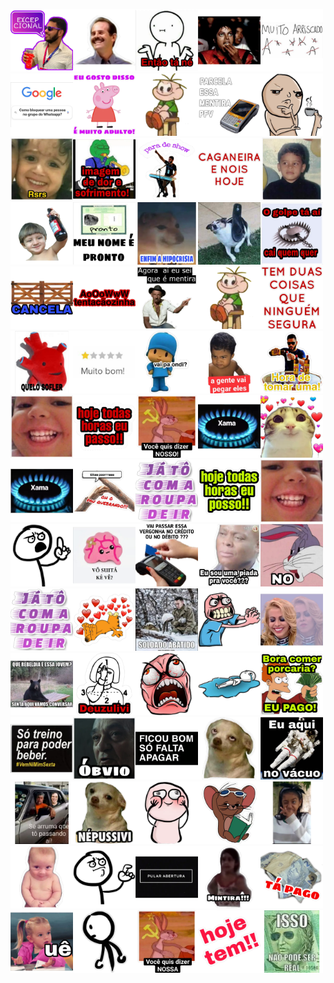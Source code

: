 <img src='./figurinhas/83cb290a-5f43-4213-8242-6d8edc0e7b43.webp.png' width='100px' height='100px'><img src='./figurinhas/624af50c-2b61-4b30-a283-bff8cdda1bee.webp.png' width='100px' height='100px'><img src='./figurinhas/57d90308-250c-455d-9c4f-c2f4e355be5b.webp.png' width='100px' height='100px'><img src='./figurinhas/8c98e3c5-0a3d-4243-a203-7ae13faca71e.webp.png' width='100px' height='100px'><img src='./figurinhas/4b2ee9b0-5abb-4cb0-9c88-58b2de473865.jpg.webp.png' width='100px' height='100px'><img src='./figurinhas/0ab4553b-c4f8-4c14-ad29-b9b69c282842.webp.png' width='100px' height='100px'><img src='./figurinhas/70bfe885-9c33-4537-9dd0-417e32c9e722.jpg.webp.png' width='100px' height='100px'><img src='./figurinhas/29dc9dd0-52ff-4780-ab14-3568168416ab.webp.png' width='100px' height='100px'><img src='./figurinhas/5776eb02-d9aa-4b6e-9657-092d537a9b95.jpg.webp.png' width='100px' height='100px'><img src='./figurinhas/66b12e26-3096-467e-b5be-72d3b2b4a764.webp.png' width='100px' height='100px'><img src='./figurinhas/89b1b3e7-38dc-47f6-a423-2701a9f5c86b.webp.png' width='100px' height='100px'><img src='./figurinhas/b201a242-b3f9-469a-8d09-395c4f727a1d.webp.png' width='100px' height='100px'><img src='./figurinhas/da54d342-f009-40f5-88e1-7818c835a56e.webp.png' width='100px' height='100px'><img src='./figurinhas/33fcce01-9b9c-4231-87fc-1af35048cea0.webp.png' width='100px' height='100px'><img src='./figurinhas/49471ab0-c41d-480e-8882-e10dc2a78d5d.webp.png' width='100px' height='100px'><img src='./figurinhas/333b156b-5300-49cf-8685-4d6af7b9e656.jpg.webp.png' width='100px' height='100px'><img src='./figurinhas/6b75342e-1821-4ce2-8117-a54a022079ae.webp.png' width='100px' height='100px'><img src='./figurinhas/d8903a15-6f5b-4c24-807d-d99ae98615e7.webp.png' width='100px' height='100px'><img src='./figurinhas/5248de62-4a6a-4541-9a06-403867c7d2ce.jpg.webp.png' width='100px' height='100px'><img src='./figurinhas/c67588e6-cb5f-434a-ad16-41c7bd251000.webp.png' width='100px' height='100px'><img src='./figurinhas/29c0ed7a-9636-41f5-9a2e-90b0efe683f3.jpg.webp.png' width='100px' height='100px'><img src='./figurinhas/c301cf3e-ed17-4754-a0ed-d1470f1ec5e6.webp.png' width='100px' height='100px'><img src='./figurinhas/d51d9a5c-ad2d-440b-ad77-470f0a04c0a0.webp.png' width='100px' height='100px'><img src='./figurinhas/424b848f-d6b1-4a2a-a545-088932e5904f.jpg.webp.png' width='100px' height='100px'><img src='./figurinhas/651ab623-3037-4c21-bc7d-86dcbfeb60f0.webp.png' width='100px' height='100px'><img src='./figurinhas/6a7a0575-6590-436f-8305-9cd8af176ac5.jpg.webp.png' width='100px' height='100px'><img src='./figurinhas/4a7b7f5a-d19a-4f23-9f41-31e401e41ee0.jpg.webp.png' width='100px' height='100px'><img src='./figurinhas/c89eb88f-5be4-4db8-a1c3-492658633411.jpg.webp.png' width='100px' height='100px'><img src='./figurinhas/4f0c6b07-534c-495a-99f4-31085c7ff48c.webp.png' width='100px' height='100px'><img src='./figurinhas/4792fe66-da53-4576-8a3f-786ddc9de67c.webp.png' width='100px' height='100px'><img src='./figurinhas/742c616f-b20c-4900-a2d4-ddc46aa29ac0.webp.png' width='100px' height='100px'><img src='./figurinhas/3b629b08-fadd-4c16-8578-286efa327300.webp.png' width='100px' height='100px'><img src='./figurinhas/94ef5cfe-eb6f-4fe3-ac4a-799232608c15.webp.png' width='100px' height='100px'><img src='./figurinhas/8cf5fb82-0016-4562-9cb6-807658c22fdf.jpg.webp.png' width='100px' height='100px'><img src='./figurinhas/2720b1f9-8216-4597-a935-f832acd57c7c.webp.png' width='100px' height='100px'><img src='./figurinhas/22aa5b39-6aea-43fd-a68b-ee469a006ee8.webp.png' width='100px' height='100px'><img src='./figurinhas/5537b9ae-978a-45d4-817c-9f0f06577e67.webp.png' width='100px' height='100px'><img src='./figurinhas/a68f1f6b-d0d9-4406-9e3d-28bd7af118ca.webp.png' width='100px' height='100px'><img src='./figurinhas/1d6c7ba2-ccf3-4328-a26e-3b5db2c9bfc1.webp.png' width='100px' height='100px'><img src='./figurinhas/0d2f40ce-8d8b-4d71-944b-ad123bfe71f9.webp.png' width='100px' height='100px'><img src='./figurinhas/a0067849-4562-4458-aab5-179a9b09c428.webp.png' width='100px' height='100px'><img src='./figurinhas/2e6960c3-8e0d-45e6-975d-193559bef8dd.jpg.webp.png' width='100px' height='100px'><img src='./figurinhas/5e86bfef-05ed-4468-882a-8bd4652ec465.jpg.webp.png' width='100px' height='100px'><img src='./figurinhas/ba857c55-0d50-4e81-b929-0f9fef4f4b5a.webp.png' width='100px' height='100px'><img src='./figurinhas/7b0beb8a-ed64-439f-8f93-b5fca22b811f.webp.png' width='100px' height='100px'><img src='./figurinhas/476b2732-7d4f-48e5-a452-70342872d716.jpg.webp.png' width='100px' height='100px'><img src='./figurinhas/e5c6d3ca-51c5-4322-a46a-972c894b7bde.webp.png' width='100px' height='100px'><img src='./figurinhas/0707edfd-f809-4eb8-a5d7-0a3101f91112.webp.png' width='100px' height='100px'><img src='./figurinhas/8b339a26-e75d-44c7-bf09-8b95c803c1b3.webp.png' width='100px' height='100px'><img src='./figurinhas/0fe921e0-7b9b-4912-b70e-a7456caad000.webp.png' width='100px' height='100px'><img src='./figurinhas/f46db515-e452-4ea0-afa1-fc254b977b1a.webp.png' width='100px' height='100px'><img src='./figurinhas/f0355652-ef5e-4368-940b-4d994a3e8a70.webp.png' width='100px' height='100px'><img src='./figurinhas/bd516060-5cc0-49cd-a964-568c4d8eae15.webp.png' width='100px' height='100px'><img src='./figurinhas/bce5d2e3-9719-4fa3-87d6-f020458ce8a9.webp.png' width='100px' height='100px'><img src='./figurinhas/615eeb7f-5996-4d30-b08d-168caf180d2e.webp.png' width='100px' height='100px'><img src='./figurinhas/0945318e-b9d3-46a9-a3b8-84f1f5aea7dc.webp.png' width='100px' height='100px'><img src='./figurinhas/6dba826b-8a98-495f-ac6e-175000154734.webp.png' width='100px' height='100px'><img src='./figurinhas/1610bd81-c6c1-4edc-b1ee-eb240b862723.jpg.webp.png' width='100px' height='100px'><img src='./figurinhas/82497b33-8852-4abc-b8c0-66533f352efd.webp.png' width='100px' height='100px'><img src='./figurinhas/f37c3e86-5cdf-4245-b238-45846a6761dd.webp.png' width='100px' height='100px'><img src='./figurinhas/7170ed0d-1e9f-4263-bc27-9a2303a5c6df.webp.png' width='100px' height='100px'><img src='./figurinhas/c45c2b25-36d2-4564-aa4a-960df7089ac5.jpg.webp.png' width='100px' height='100px'><img src='./figurinhas/5547f1b8-a9f0-46c1-9432-6de69e7a99e4.webp.png' width='100px' height='100px'><img src='./figurinhas/2cef7c17-064f-43f6-9484-a1642dd0f811.webp.png' width='100px' height='100px'><img src='./figurinhas/c7c3e0de-b16b-497e-bd8a-25249d83c02d.jpg.webp.png' width='100px' height='100px'><img src='./figurinhas/3d0dbaaa-664d-406b-aba3-e76596bf01ad.webp.png' width='100px' height='100px'><img src='./figurinhas/2a8a6580-395e-49e5-a0a0-4fbb2aec4020.webp.png' width='100px' height='100px'><img src='./figurinhas/2fa432bc-2969-4290-ac89-3ad82bef437e.webp.png' width='100px' height='100px'><img src='./figurinhas/a8dae9ce-744c-46e3-a331-e00273d7fd28.webp.png' width='100px' height='100px'><img src='./figurinhas/82620155-b2b9-4bf1-9db8-e830a214724f.webp.png' width='100px' height='100px'><img src='./figurinhas/66e6795a-d320-45d4-b84c-673ff675f031.webp.png' width='100px' height='100px'><img src='./figurinhas/5faffa21-b60f-4aad-9f61-86dbe423173c.webp.png' width='100px' height='100px'><img src='./figurinhas/7fbf5e49-4503-4053-afc4-1f283eb7fe73.webp.png' width='100px' height='100px'><img src='./figurinhas/c8bb83da-6026-4e8c-a172-4cfff850548c.webp.png' width='100px' height='100px'><img src='./figurinhas/a236cda8-e017-45fb-8fff-1784447848d6.webp.png' width='100px' height='100px'>